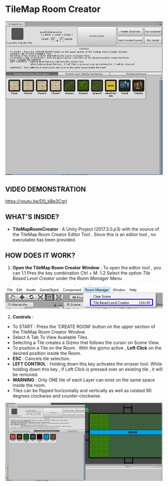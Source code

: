 # TileMap Room Creator
![alt text][tileTool]

## VIDEO DEMONSTRATION
https://youtu.be/D0_kBp3CgrI

## WHAT'S INSIDE?
  - **TileMapRoomCreator** : A Unity Project (2017.3.0.p3) with the source of the TileMap Room Creator Editor Tool . Since this is an editor tool , no executable has been provided.

## HOW DOES IT WORK?
1. **Open the TileMap Room Creator Window** : To open the editor tool , you can
  1.1 Pres the key combination Ctrl + M.
  1.2 Select the option *Tile Based Level Creator* under the *Room Manager* Menu

![alt text][tileMenu]

2. **Controls** :
  - To START : Press the 'CREATE ROOM' button on the upper section of the TileMap Room Creator Window.
  - Select A Tab To View Available Tiles.
  - Selecting a Tile creates a Gizmo that follows the cursor on Scene View.
  - To position a Tile on the Room . With the gizmo active , **Left Click** on the desired position inside the Room.
  - **ESC** : Cancels tile selection.
  - **LEFT CONTROL** : Holding down this key activates the erraser tool. While holding down this key , if Left Click is pressed over an existing tile , it will be removed.
  - **WARNING** : Only ONE tile of each Layer can exist on the same space inside the room.
  - Tiles can be flipped horizontally and vertically as well as rotated 90 degrees clockwise and counter-clockwise.

![alt text][tileExample]

[tileTool]: /Images/tileTool.png
[tileMenu]: /Images/tileMenu.png
[tileExample]: /Images/tileExample.png
